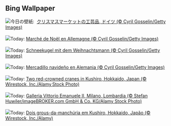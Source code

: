 ## Bing Wallpaper
![](https://www.bing.com/th?id=OHR.SantaSnowglobe_JA-JP0084831582_UHD.jpg&w=1000)今日の壁紙: &nbsp;[クリスマスマーケットの工芸品, ドイツ (© Cyril Gosselin/Getty Images)](https://www.bing.com/th?id=OHR.SantaSnowglobe_JA-JP0084831582_UHD.jpg)
<br><br/>
![](https://www.bing.com/th?id=OHR.SantaSnowglobe_FR-FR4108706539_UHD.jpg&w=1000)Today: [Marché de Noël en Allemagne (© Cyril Gosselin/Getty Images)](https://www.bing.com/th?id=OHR.SantaSnowglobe_FR-FR4108706539_UHD.jpg)
<br><br/>
![](https://www.bing.com/th?id=OHR.SantaSnowglobe_DE-DE7632109173_UHD.jpg&w=1000)Today: [Schneekugel mit dem Weihnachtsmann (© Cyril Gosselin/Getty Images)](https://www.bing.com/th?id=OHR.SantaSnowglobe_DE-DE7632109173_UHD.jpg)
<br><br/>
![](https://www.bing.com/th?id=OHR.SantaSnowglobe_ES-ES2272443187_UHD.jpg&w=1000)Today: [Mercadillo navideño en Alemania (© Cyril Gosselin/Getty Images)](https://www.bing.com/th?id=OHR.SantaSnowglobe_ES-ES2272443187_UHD.jpg)
<br><br/>
![](https://www.bing.com/th?id=OHR.FestivusCranes_EN-GB8631404413_UHD.jpg&w=1000)Today: [Two red-crowned cranes in Kushiro, Hokkaido, Japan (© Wirestock, Inc./Alamy Stock Photo)](https://www.bing.com/th?id=OHR.FestivusCranes_EN-GB8631404413_UHD.jpg)
<br><br/>
![](https://www.bing.com/th?id=OHR.GalleriaVittiorioEmanuele_IT-IT9220244159_UHD.jpg&w=1000)Today: [Galleria Vittorio Emanuele II, Milano, Lombardia (© Stefan Huwiler/imageBROKER.com GmbH & Co. KG/Alamy Stock Photo)](https://www.bing.com/th?id=OHR.GalleriaVittiorioEmanuele_IT-IT9220244159_UHD.jpg)
<br><br/>
![](https://www.bing.com/th?id=OHR.FestivusCranes_PT-BR2027410391_UHD.jpg&w=1000)Today: [Dois grous-da-manchúria em Kushiro, Hokkaido, Japão (© Wirestock, Inc./Alamy)](https://www.bing.com/th?id=OHR.FestivusCranes_PT-BR2027410391_UHD.jpg)
<br><br/>
